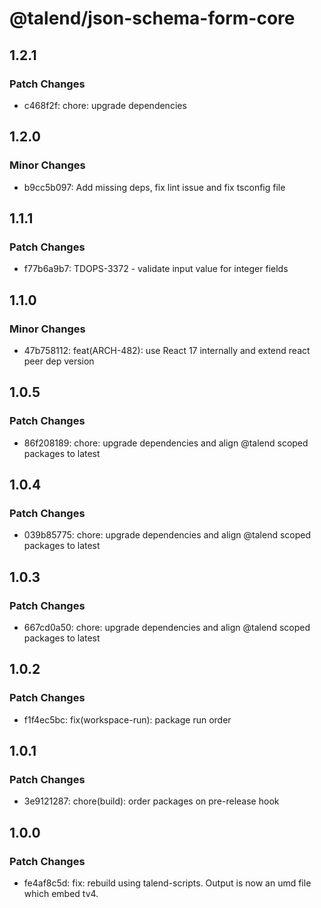 # @talend/json-schema-form-core

## 1.2.1

### Patch Changes

- c468f2f: chore: upgrade dependencies

## 1.2.0

### Minor Changes

- b9cc5b097: Add missing deps, fix lint issue and fix tsconfig file

## 1.1.1

### Patch Changes

- f77b6a9b7: TDOPS-3372 - validate input value for integer fields

## 1.1.0

### Minor Changes

- 47b758112: feat(ARCH-482): use React 17 internally and extend react peer dep version

## 1.0.5

### Patch Changes

- 86f208189: chore: upgrade dependencies and align @talend scoped packages to latest

## 1.0.4

### Patch Changes

- 039b85775: chore: upgrade dependencies and align @talend scoped packages to latest

## 1.0.3

### Patch Changes

- 667cd0a50: chore: upgrade dependencies and align @talend scoped packages to latest

## 1.0.2

### Patch Changes

- f1f4ec5bc: fix(workspace-run): package run order

## 1.0.1

### Patch Changes

- 3e9121287: chore(build): order packages on pre-release hook

## 1.0.0

### Patch Changes

- fe4af8c5d: fix: rebuild using talend-scripts. Output is now an umd file which embed tv4.
